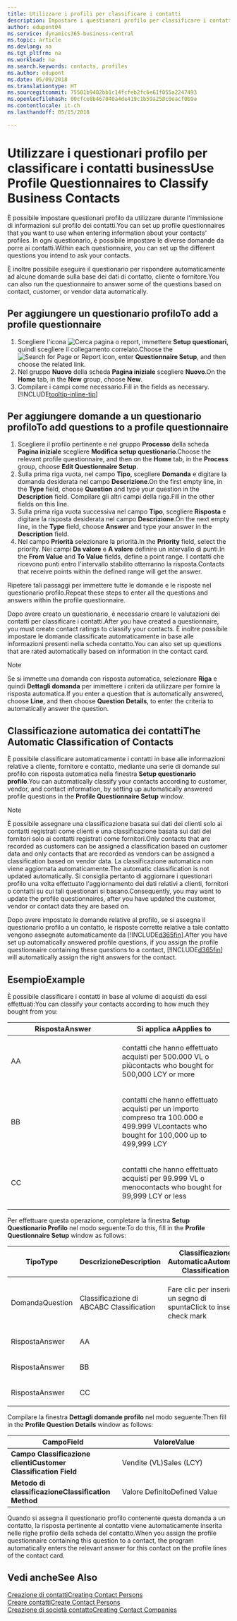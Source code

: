 ```yaml
---
title: Utilizzare i profili per classificare i contatti
description: Impostare i questionari profilo per classificare i contatti business
author: edupont04
ms.service: dynamics365-business-central
ms.topic: article
ms.devlang: na
ms.tgt_pltfrm: na
ms.workload: na
ms.search.keywords: contacts, profiles
ms.author: edupont
ms.date: 05/09/2018
ms.translationtype: HT
ms.sourcegitcommit: 75501b9402bb1c14fcfeb2fc6e61f055a2247493
ms.openlocfilehash: 00cfce8b467040a4de419c1b59a258c0eacf0b9a
ms.contentlocale: it-ch
ms.lasthandoff: 05/15/2018

---
```


# <a name="use-profile-questionnaires-to-classify-business-contacts"></a><span data-ttu-id="f34ef-103">Utilizzare i questionari profilo per classificare i contatti business</span><span class="sxs-lookup"><span data-stu-id="f34ef-103">Use Profile Questionnaires to Classify Business Contacts</span></span>
<span data-ttu-id="f34ef-104">È possibile impostare questionari profilo da utilizzare durante l'immissione di informazioni sul profilo dei contatti.</span><span class="sxs-lookup"><span data-stu-id="f34ef-104">You can set up profile questionnaires that you want to use when entering information about your contacts' profiles.</span></span> <span data-ttu-id="f34ef-105">In ogni questionario, è possibile impostare le diverse domande da porre ai contatti.</span><span class="sxs-lookup"><span data-stu-id="f34ef-105">Within each questionnaire, you can set up the different questions you intend to ask your contacts.</span></span>  

<span data-ttu-id="f34ef-106">È inoltre possibile eseguire il questionario per rispondere automaticamente ad alcune domande sulla base dei dati di contatto, cliente o fornitore.</span><span class="sxs-lookup"><span data-stu-id="f34ef-106">You can also run the questionnaire to answer some of the questions based on contact, customer, or vendor data automatically.</span></span>  

## <a name="to-add-a-profile-questionnaire"></a><span data-ttu-id="f34ef-107">Per aggiungere un questionario profilo</span><span class="sxs-lookup"><span data-stu-id="f34ef-107">To add a profile questionnaire</span></span>
1.  <span data-ttu-id="f34ef-108">Scegliere l'icona ![Cerca pagina o report](media/ui-search/search_small.png "icona Cerca pagina o report"), immettere **Setup questionari**, quindi scegliere il collegamento correlato.</span><span class="sxs-lookup"><span data-stu-id="f34ef-108">Choose the ![Search for Page or Report](media/ui-search/search_small.png "Search for Page or Report icon") icon, enter **Questionnaire Setup**, and then choose the related link.</span></span>  
2.  <span data-ttu-id="f34ef-109">Nel gruppo **Nuovo** della scheda **Pagina iniziale** scegliere **Nuovo**.</span><span class="sxs-lookup"><span data-stu-id="f34ef-109">On the **Home** tab, in the **New** group, choose **New**.</span></span>  
3.  <span data-ttu-id="f34ef-110">Compilare i campi come necessario.</span><span class="sxs-lookup"><span data-stu-id="f34ef-110">Fill in the fields as necessary.</span></span> [!INCLUDE[tooltip-inline-tip](includes/tooltip-inline-tip_md.md)]  

## <a name="to-add-questions-to-a-profile-questionnaire"></a><span data-ttu-id="f34ef-111">Per aggiungere domande a un questionario profilo</span><span class="sxs-lookup"><span data-stu-id="f34ef-111">To add questions to a profile questionnaire</span></span>
1.  <span data-ttu-id="f34ef-112">Scegliere il profilo pertinente e nel gruppo **Processo** della scheda **Pagina iniziale** scegliere **Modifica setup questionario**.</span><span class="sxs-lookup"><span data-stu-id="f34ef-112">Choose the relevant profile questionnaire, and then on the **Home** tab, in the **Process** group, choose **Edit Questionnaire Setup**.</span></span>  
2.  <span data-ttu-id="f34ef-113">Sulla prima riga vuota, nel campo **Tipo**, scegliere **Domanda** e digitare la domanda desiderata nel campo **Descrizione**.</span><span class="sxs-lookup"><span data-stu-id="f34ef-113">On the first empty line, in the **Type** field, choose **Question** and type your question in the **Description** field.</span></span> <span data-ttu-id="f34ef-114">Compilare gli altri campi della riga.</span><span class="sxs-lookup"><span data-stu-id="f34ef-114">Fill in the other fields on this line.</span></span>  
3.  <span data-ttu-id="f34ef-115">Sulla prima riga vuota successiva nel campo **Tipo**, scegliere **Risposta** e digitare la risposta desiderata nel campo **Descrizione**.</span><span class="sxs-lookup"><span data-stu-id="f34ef-115">On the next empty line, in the **Type** field, choose **Answer** and type your answer in the **Description** field.</span></span>  
4.  <span data-ttu-id="f34ef-116">Nel campo **Priorità** selezionare la priorità.</span><span class="sxs-lookup"><span data-stu-id="f34ef-116">In the **Priority** field, select the priority.</span></span> <span data-ttu-id="f34ef-117">Nei campi **Da valore** e **A valore** definire un intervallo di punti.</span><span class="sxs-lookup"><span data-stu-id="f34ef-117">In the **From Value** and **To Value** fields, define a point range.</span></span> <span data-ttu-id="f34ef-118">I contatti che ricevono punti entro l'intervallo stabilito otterranno la risposta.</span><span class="sxs-lookup"><span data-stu-id="f34ef-118">Contacts that receive points within the defined range will get the answer.</span></span>  

<span data-ttu-id="f34ef-119">Ripetere tali passaggi per immettere tutte le domande e le risposte nel questionario profilo.</span><span class="sxs-lookup"><span data-stu-id="f34ef-119">Repeat these steps to enter all the questions and answers within the profile questionnaire.</span></span>

<span data-ttu-id="f34ef-120">Dopo avere creato un questionario, è necessario creare le valutazioni dei contatti per classificare i contatti.</span><span class="sxs-lookup"><span data-stu-id="f34ef-120">After you have created a questionnaire, you must create contact ratings to classify your contacts.</span></span> <span data-ttu-id="f34ef-121">È inoltre possibile impostare le domande classificate automaticamente in base alle informazioni presenti nella scheda contatto.</span><span class="sxs-lookup"><span data-stu-id="f34ef-121">You can also set up questions that are rated automatically based on information in the contact card.</span></span>  

> [!NOTE]
> <span data-ttu-id="f34ef-122">Se si immette una domanda con risposta automatica, selezionare <STRONG>Riga</STRONG> e quindi <STRONG>Dettagli domanda</STRONG> per immettere i criteri da utilizzare per fornire la risposta automatica.</span><span class="sxs-lookup"><span data-stu-id="f34ef-122">If you enter a question that is automatically answered, choose <STRONG>Line</STRONG>, and then choose <STRONG>Question Details</STRONG>, to enter the criteria to automatically answer the question.</span></span>

## <a name="the-automatic-classification-of-contacts"></a><span data-ttu-id="f34ef-123">Classificazione automatica dei contatti</span><span class="sxs-lookup"><span data-stu-id="f34ef-123">The Automatic Classification of Contacts</span></span>
<span data-ttu-id="f34ef-124">È possibile classificare automaticamente i contatti in base alle informazioni relative a cliente, fornitore e contatto, mediante una serie di domande sul profilo con risposta automatica nella finestra **Setup questionario profilo**.</span><span class="sxs-lookup"><span data-stu-id="f34ef-124">You can automatically classify your contacts according to customer, vendor, and contact information, by setting up automatically answered profile questions in the **Profile Questionnaire Setup** window.</span></span>  

> [!NOTE]
> <span data-ttu-id="f34ef-125">È possibile assegnare una classificazione basata sui dati dei clienti solo ai contatti registrati come clienti e una classificazione basata sui dati dei fornitori solo ai contatti registrati come fornitori.</span><span class="sxs-lookup"><span data-stu-id="f34ef-125">Only contacts that are recorded as customers can be assigned a classification based on customer data and only contacts that are recorded as vendors can be assigned a classification based on vendor data.</span></span> <span data-ttu-id="f34ef-126">La classificazione automatica non viene aggiornata automaticamente.</span><span class="sxs-lookup"><span data-stu-id="f34ef-126">The automatic classification is not updated automatically.</span></span> <span data-ttu-id="f34ef-127">Si consiglia pertanto di aggiornare i questionari profilo una volta effettuato l'aggiornamento dei dati relativi a clienti, fornitori o contatti su cui tali questionari si basano.</span><span class="sxs-lookup"><span data-stu-id="f34ef-127">Consequently, you may want to update the profile questionnaires, after you have updated the customer, vendor or contact data they are based on.</span></span>  

<span data-ttu-id="f34ef-128">Dopo avere impostato le domande relative al profilo, se si assegna il questionario profilo a un contatto, le risposte corrette relative a tale contatto vengono assegnate automaticamente da [!INCLUDE[d365fin](includes/d365fin_md.md)].</span><span class="sxs-lookup"><span data-stu-id="f34ef-128">After you have set up automatically answered profile questions, if you assign the profile questionnaire containing these questions to a contact, [!INCLUDE[d365fin](includes/d365fin_md.md)] will automatically assign the right answers for the contact.</span></span>  

## <a name="example"></a><span data-ttu-id="f34ef-129">Esempio</span><span class="sxs-lookup"><span data-stu-id="f34ef-129">Example</span></span>
<span data-ttu-id="f34ef-130">È possibile classificare i contatti in base al volume di acquisti da essi effettuati:</span><span class="sxs-lookup"><span data-stu-id="f34ef-130">You can classify your contacts according to how much they bought from you:</span></span>

<table>
<colgroup>
<col style="width: 50%" />
<col style="width: 50%" />
</colgroup>
<thead>
<tr class="header">
<th><span data-ttu-id="f34ef-131"><strong>Risposta</strong></span><span class="sxs-lookup"><span data-stu-id="f34ef-131"><strong>Answer</strong></span></span></th>
<th><span data-ttu-id="f34ef-132"><strong>Si applica a</strong></span><span class="sxs-lookup"><span data-stu-id="f34ef-132"><strong>Applies to</strong></span></span></th>
</tr>
</thead>
<tbody>
<tr class="odd">
<td><p><span data-ttu-id="f34ef-133">A</span><span class="sxs-lookup"><span data-stu-id="f34ef-133">A</span></span></p></td>
<td><p><span data-ttu-id="f34ef-134">contatti che hanno effettuato acquisti per 500.000 VL o più</span><span class="sxs-lookup"><span data-stu-id="f34ef-134">contacts who bought for 500,000 LCY or more</span></span></p></td>
</tr>
<tr class="even">
<td><p><span data-ttu-id="f34ef-135">B</span><span class="sxs-lookup"><span data-stu-id="f34ef-135">B</span></span></p></td>
<td><p><span data-ttu-id="f34ef-136">contatti che hanno effettuato acquisti per un importo compreso tra 100.000 e 499.999 VL</span><span class="sxs-lookup"><span data-stu-id="f34ef-136">contacts who bought for 100,000 up to 499,999 LCY</span></span></p></td>
</tr>
<tr class="odd">
<td><p><span data-ttu-id="f34ef-137">C</span><span class="sxs-lookup"><span data-stu-id="f34ef-137">C</span></span></p></td>
<td><p><span data-ttu-id="f34ef-138">contatti che hanno effettuato acquisti per 99.999 VL o meno</span><span class="sxs-lookup"><span data-stu-id="f34ef-138">contacts who bought for 99,999 LCY or less</span></span></p></td>
</tr>
</tbody>
</table>

<span data-ttu-id="f34ef-139">Per effettuare questa operazione, completare la finestra **Setup Questionario Profilo** nel modo seguente:</span><span class="sxs-lookup"><span data-stu-id="f34ef-139">To do this, fill in the **Profile Questionnaire Setup** window as follows:</span></span>


<table>
<colgroup>
<col style="width: 20%" />
<col style="width: 20%" />
<col style="width: 20%" />
<col style="width: 20%" />
<col style="width: 20%" />
</colgroup>
<thead>
<tr class="header">
<th><span data-ttu-id="f34ef-140"><strong>Tipo</strong></span><span class="sxs-lookup"><span data-stu-id="f34ef-140"><strong>Type</strong></span></span></th>
<th><span data-ttu-id="f34ef-141"><strong>Descrizione</strong></span><span class="sxs-lookup"><span data-stu-id="f34ef-141"><strong>Description</strong></span></span></th>
<th><span data-ttu-id="f34ef-142"><strong>Classificazione Automatica</strong></span><span class="sxs-lookup"><span data-stu-id="f34ef-142"><strong>Automatic Classification</strong></span></span></th>
<th><span data-ttu-id="f34ef-143"><strong>Da Valore</strong></span><span class="sxs-lookup"><span data-stu-id="f34ef-143"><strong>From Value</strong></span></span></th>
<th><span data-ttu-id="f34ef-144"><strong>A Valore</strong></span><span class="sxs-lookup"><span data-stu-id="f34ef-144"><strong>To Value</strong></span></span></th>
</tr>
</thead>
<tbody>
<tr class="odd">
<td><p><span data-ttu-id="f34ef-145">Domanda</span><span class="sxs-lookup"><span data-stu-id="f34ef-145">Question</span></span></p></td>
<td><p><span data-ttu-id="f34ef-146">Classificazione di ABC</span><span class="sxs-lookup"><span data-stu-id="f34ef-146">ABC Classification</span></span></p></td>
<td><p><span data-ttu-id="f34ef-147">Fare clic per inserire un segno di spunta</span><span class="sxs-lookup"><span data-stu-id="f34ef-147">Click to insert a check mark</span></span></p></td>
<td><p> </p></td>
<td><p> </p></td>
</tr>
<tr class="even">
<td><p><span data-ttu-id="f34ef-148">Risposta</span><span class="sxs-lookup"><span data-stu-id="f34ef-148">Answer</span></span></p></td>
<td><p><span data-ttu-id="f34ef-149">A</span><span class="sxs-lookup"><span data-stu-id="f34ef-149">A</span></span></p></td>
<td><p> </p></td>
<td><p><span data-ttu-id="f34ef-150">500.000</span><span class="sxs-lookup"><span data-stu-id="f34ef-150">500,000</span></span></p></td>
<td><p> </p></td>
</tr>
<tr class="odd">
<td><p><span data-ttu-id="f34ef-151">Risposta</span><span class="sxs-lookup"><span data-stu-id="f34ef-151">Answer</span></span></p></td>
<td><p><span data-ttu-id="f34ef-152">B</span><span class="sxs-lookup"><span data-stu-id="f34ef-152">B</span></span></p></td>
<td><p> </p></td>
<td><p><span data-ttu-id="f34ef-153">100.000</span><span class="sxs-lookup"><span data-stu-id="f34ef-153">100,000</span></span></p></td>
<td><p><span data-ttu-id="f34ef-154">499.999</span><span class="sxs-lookup"><span data-stu-id="f34ef-154">499,999</span></span></p></td>
</tr>
<tr class="even">
<td><p><span data-ttu-id="f34ef-155">Risposta</span><span class="sxs-lookup"><span data-stu-id="f34ef-155">Answer</span></span></p></td>
<td><p><span data-ttu-id="f34ef-156">C</span><span class="sxs-lookup"><span data-stu-id="f34ef-156">C</span></span></p></td>
<td><p> </p></td>
<td><p> </p></td>
<td><p><span data-ttu-id="f34ef-157">99.999</span><span class="sxs-lookup"><span data-stu-id="f34ef-157">99,999</span></span></p></td>
</tr>
</tbody>
</table>

<span data-ttu-id="f34ef-158">Compilare la finestra **Dettagli domande profilo** nel modo seguente:</span><span class="sxs-lookup"><span data-stu-id="f34ef-158">Then fill in the **Profile Question Details** window as follows:</span></span>
<table>
<colgroup>
<col style="width: 50%" />
<col style="width: 50%" />
</colgroup>
<thead>
<tr class="header">
<th><span data-ttu-id="f34ef-159"><strong>Campo</strong></span><span class="sxs-lookup"><span data-stu-id="f34ef-159"><strong>Field</strong></span></span></th>
<th><span data-ttu-id="f34ef-160"><strong>Valore</strong></span><span class="sxs-lookup"><span data-stu-id="f34ef-160"><strong>Value</strong></span></span></th>
</tr>
</thead>
<tbody>
<tr>
<td><span data-ttu-id="f34ef-161"><strong>Campo Classificazione clienti</strong></span><span class="sxs-lookup"><span data-stu-id="f34ef-161"><strong>Customer Classification Field</strong></span></span></td>
<td><span data-ttu-id="f34ef-162"><emphasis>Vendite (VL)</emphasis></span><span class="sxs-lookup"><span data-stu-id="f34ef-162"><emphasis>Sales (LCY)</emphasis></span></span></td>
</tr>
<tr>
<td><span data-ttu-id="f34ef-163"><strong>Metodo di classificazione</strong></span><span class="sxs-lookup"><span data-stu-id="f34ef-163"><strong>Classification Method</strong></span></span></td>
<td><span data-ttu-id="f34ef-164"><emphasis>Valore Definito</emphasis></span><span class="sxs-lookup"><span data-stu-id="f34ef-164"><emphasis>Defined Value</emphasis></span></span></td>
</tr>
</tbody>
</table>

<span data-ttu-id="f34ef-165">Quando si assegna il questionario profilo contenente questa domanda a un contatto, la risposta pertinente al contatto viene automaticamente inserita nelle righe profilo della scheda del contatto.</span><span class="sxs-lookup"><span data-stu-id="f34ef-165">When you assign the profile questionnaire containing this question to a contact, the program automatically enters the relevant answer for this contact on the profile lines of the contact card.</span></span>

## <a name="see-also"></a><span data-ttu-id="f34ef-166">Vedi anche</span><span class="sxs-lookup"><span data-stu-id="f34ef-166">See Also</span></span>
[<span data-ttu-id="f34ef-167">Creazione di contatti</span><span class="sxs-lookup"><span data-stu-id="f34ef-167">Creating Contact Persons</span></span>](marketing-create-contact-persons.md)  
[<span data-ttu-id="f34ef-168">Creare contatti</span><span class="sxs-lookup"><span data-stu-id="f34ef-168">Create Contact Persons</span></span>](marketing-how-create-contact-persons.md)  
[<span data-ttu-id="f34ef-169">Creazione di società contatto</span><span class="sxs-lookup"><span data-stu-id="f34ef-169">Creating Contact Companies</span></span>](marketing-create-contact-companies.md)  

